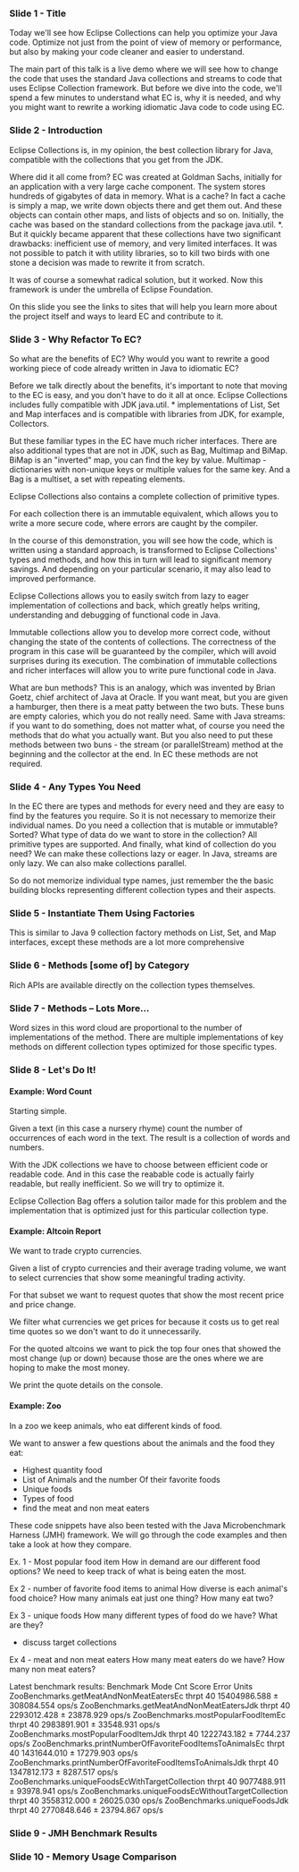 ### Slide 1 - Title
Today we'll see how Eclipse Collections can help you optimize your Java code. Optimize not
just from the point of view of memory or performance, but also by making your code cleaner 
and easier to understand.

The main part of this talk is a live demo where we will see how to change the code that 
uses the standard Java collections and streams to code that uses Eclipse Collection 
framework. But before we dive into the code, we'll spend a few minutes to understand 
what EC is, why it is needed, and why you might want to rewrite a working idiomatic Java 
code to code using EC.

### Slide 2 - Introduction
Eclipse Collections is, in my opinion, the best collection library for Java, compatible 
with the collections that you get from the JDK.

Where did it all come from? EC was created at Goldman Sachs, initially for an application with a
very large cache component. The system stores hundreds of gigabytes of data in memory.
What is a cache? In fact a cache is simply a map, we write down objects there and get them 
out. And these objects can contain other maps, and lists of objects and so on. Initially, 
the cache was based on the standard collections from the package java.util. *. But it quickly 
became apparent that these collections have two significant drawbacks: inefficient use of 
memory, and very limited interfaces. It was not possible to patch it with utility libraries,
so to kill two birds with one stone a decision was made to rewrite it from scratch.
 
It was of course a somewhat radical solution, but it worked. Now this framework is under 
the umbrella of Eclipse Foundation.

On this slide you see the links to sites that will help you learn more about the project 
itself and ways to leard EC and contribute to it.

### Slide 3 - Why Refactor To EC?
So what are the benefits of EC? Why would you want to rewrite a good working piece of code 
already written in Java to idiomatic EC?

Before we talk directly about the benefits, it's important to note that moving to the EC 
is easy, and you don't have to do it all at once. Eclipse Collections includes fully 
compatible with JDK java.util. * implementations of List, Set and Map interfaces and is 
compatible with libraries from JDK, for example, Collectors.

But these familiar types in the EC have much richer interfaces. There are also additional 
types that are not in JDK, such as Bag, Multimap and BiMap. BiMap is an "inverted" map, 
you can find the key by value. Multimap - dictionaries with non-unique keys or multiple 
values for the same key. And a Bag is a multiset, a set with repeating elements.

Eclipse Collections also contains a complete collection of primitive types.

For each collection there is an immutable equivalent, which allows you to write a more 
secure code, where errors are caught by the compiler.

In the course of this demonstration, you will see how the code, which is written using a 
standard approach, is transformed to Eclipse Collections' types and methods, and how this 
in turn will lead to significant memory savings. And depending on your particular scenario, 
it may also lead to improved performance.

Eclipse Collections allows you to easily switch from lazy to eager implementation of 
collections and back, which greatly helps writing, understanding and debugging of 
functional code in Java.

Immutable collections allow you to develop more correct code, without changing the state 
of the contents of collections. The correctness of the program in this case will be 
guaranteed by the compiler, which will avoid surprises during its execution. 
The combination of immutable collections and richer interfaces will allow you to write 
pure functional code in Java.

What are bun methods? This is an analogy, which was invented by Brian Goetz, chief architect 
of Java at Oracle. If you want meat, but you are given a hamburger, then there is a meat patty
between the two buts. These buns are empty calories, which you do not really need. Same with 
Java streams: if you want to do something, does not matter what, of course you need the methods that 
do what you actually want. But you also need to put these methods between two buns - the 
stream (or parallelStream) method at the beginning and the collector at the end. In EC these 
methods are not required.

### Slide 4 - Any Types You Need
In the EC there are types and methods for every need and they are easy to find by 
the features you require. So it is not necessary to memorize their individual names. 
Do you need a collection that is mutable or immutable? Sorted? What type of data do we 
want to store in the collection? All primitive types are supported. And finally, what kind 
of collection do you need? We can make these collections lazy or eager. In Java, streams 
are only lazy. We can also make collections parallel.

So do not memorize individual type names, just remember the the basic building blocks 
representing different collection types and their aspects.

### Slide 5 - Instantiate Them Using Factories
This is similar to Java 9 collection factory methods on List, Set, and Map interfaces, except these methods are a lot 
more comprehensive

### Slide 6 - Methods [some of] by Category
Rich APIs are available directly on the collection types themselves. 

### Slide 7 - Methods – Lots More…
Word sizes in this word cloud are proportional to the number of implementations of the method. There are multiple implementations of key 
methods on different collection types optimized for those specific types.

### Slide 8 - Let's Do It!

#### Example: Word Count
Starting simple.

Given a text (in this case a nursery rhyme) count the number of occurrences of each word in the text. The result is a 
collection of words and numbers.

With the JDK collections we have to choose between efficient code or readable code. And in this case the reabable code 
is actually fairly readable, but really inefficient. So we will try to optimize it.

Eclipse Collection Bag offers a solution tailor made for this problem and the implementation that is optimized just for 
this particular collection type.

#### Example: Altcoin Report
We want to trade crypto currencies.

Given a list of crypto currencies and their average trading volume, we want to select currencies that show some
meaningful trading activity.

For that subset we want to request quotes that show the most recent price and price change. 

We filter what currencies we get prices for because it costs us to get real time quotes so we don't want to do it 
unnecessarily. 

For the quoted altcoins we want to pick the top four ones that showed the most change (up or down) because those are the ones 
where we are hoping to make the most money. 

We print the quote details on the console.

#### Example: Zoo
In a zoo we keep animals, who eat different kinds of food. 

We want to answer a few questions about the animals and the food they eat:

* Highest quantity food
* List of Animals and the number Of their favorite foods
* Unique foods
* Types of food
* find the meat and non meat eaters

These code snippets have also been tested with the Java Microbenchmark Harness (JMH) framework.
 We will go through the code examples and then take a look at how they compare.
 
Ex. 1 - Most popular food item
How in demand are our different food options? We need to keep track of what is being eaten the most.

Ex 2 - number of favorite food items to animal
How diverse is each animal's food choice? How many animals eat just one thing? How many eat two?

Ex 3 - unique foods
How many different types of food do we have? What are they?
- discuss target collections

Ex 4 - meat and non meat eaters
How many meat eaters do we have? How many non meat eaters?

Latest benchmark results:
Benchmark                                                  Mode  Cnt         Score        Error  Units
ZooBenchmarks.getMeatAndNonMeatEatersEc                   thrpt   40  15404986.588 ± 308084.554  ops/s
ZooBenchmarks.getMeatAndNonMeatEatersJdk                  thrpt   40   2293012.428 ±  23878.929  ops/s
ZooBenchmarks.mostPopularFoodItemEc                       thrpt   40   2983891.901 ±  33548.931  ops/s
ZooBenchmarks.mostPopularFoodItemJdk                      thrpt   40   1222743.182 ±   7744.237  ops/s
ZooBenchmarks.printNumberOfFavoriteFoodItemsToAnimalsEc   thrpt   40   1431644.010 ±  17279.903  ops/s
ZooBenchmarks.printNumberOfFavoriteFoodItemsToAnimalsJdk  thrpt   40   1347812.173 ±   8287.517  ops/s
ZooBenchmarks.uniqueFoodsEcWithTargetCollection           thrpt   40   9077488.911 ±  93978.941  ops/s
ZooBenchmarks.uniqueFoodsEcWithoutTargetCollection        thrpt   40   3558312.000 ±  26025.030  ops/s
ZooBenchmarks.uniqueFoodsJdk                              thrpt   40   2770848.646 ±  23794.867  ops/s

### Slide 9 - JMH Benchmark Results

### Slide 10 - Memory Usage Comparison
